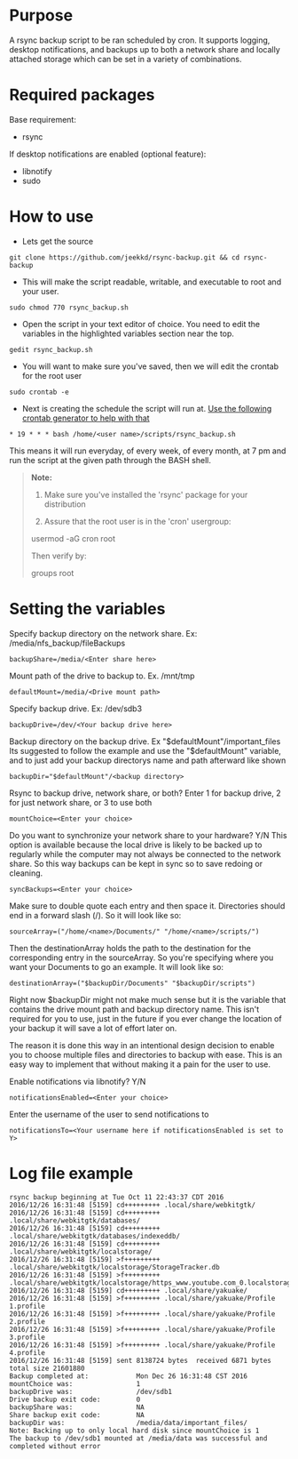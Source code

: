 Purpose
===

A rsync backup script to be ran scheduled by cron. It supports logging, desktop notifications, and
backups up to both a network share and locally attached storage which can be set in a variety of combinations.

Required packages
===

Base requirement:
- rsync

If desktop notifications are enabled (optional feature):
- libnotify
- sudo

How to use
===

- Lets get the source

```
git clone https://github.com/jeekkd/rsync-backup.git && cd rsync-backup
```

- This will make the script readable, writable, and executable to root and your user. 

```
sudo chmod 770 rsync_backup.sh
```

- Open the script in your text editor of choice. You need to edit the variables in the highlighted variables section near the top.

```
gedit rsync_backup.sh
```

- You will want to make sure you've saved, then we will edit the crontab for the root user

```
sudo crontab -e
```

- Next is creating the schedule the script will run at. [Use the following crontab generator to help with that](http://crontab-generator.org/)

```
* 19 * * * bash /home/<user name>/scripts/rsync_backup.sh
```

This means it will run everyday, of every week, of every month, at 7 pm and run the script at the given
path through the BASH shell.

> **Note:** 
> 
> 1. Make sure you've installed the 'rsync' package for your distribution
>
> 2. Assure that the root user is in the 'cron' usergroup:
>
> usermod -aG cron root
>
> Then verify by:
>
> groups root

Setting the variables
===

Specify backup directory on the network share. Ex: /media/nfs_backup/fileBackups

```
backupShare=/media/<Enter share here>
```

Mount path of the drive to backup to. Ex. /mnt/tmp

```
defaultMount=/media/<Drive mount path>
```

Specify backup drive. Ex: /dev/sdb3

```
backupDrive=/dev/<Your backup drive here>
```

Backup directory on the backup drive. Ex "$defaultMount"/important_files
Its suggested to follow the example and use the "$defaultMount" variable, and to just add your backup
directorys name and path afterward like shown

```
backupDir="$defaultMount"/<backup directory>
```

Rsync to backup drive, network share, or both?
Enter 1 for backup drive, 2 for just network share, or 3 to use both

```
mountChoice=<Enter your choice>
```

Do you want to synchronize your network share to your hardware? Y/N
This option is available because the local drive is likely to be backed up to regularly while
the computer may not always be connected to the network share. So this way backups can be kept in
sync so to save redoing or cleaning.

```
syncBackups=<Enter your choice>
```

Make sure to double quote each entry and then space it. Directories should end in a forward slash (/). So it will look like so:

    sourceArray=("/home/<name>/Documents/" "/home/<name>/scripts/")

Then the destinationArray holds the path to the destination for the corresponding entry in the sourceArray. So you're specifying where you want your Documents to go an example. It will look like so:

    destinationArray=("$backupDir/Documents" "$backupDir/scripts")

Right now $backupDir might not make much sense but it is the variable that contains the drive mount path and
backup directory name. This isn't required for you to use, just in the future if you ever change the location
of your backup it will save a lot of effort later on.

The reason it is done this way in an intentional design decision to enable you to choose multiple files and
directories to backup with ease. This is an easy way to implement that without making it a pain for the user
to use.

Enable notifications via libnotify? Y/N
```
notificationsEnabled=<Enter your choice>
```

Enter the username of the user to send notifications to
```
notificationsTo=<Your username here if notificationsEnabled is set to Y>
```

Log file example
===

```
rsync backup beginning at Tue Oct 11 22:43:37 CDT 2016
2016/12/26 16:31:48 [5159] cd+++++++++ .local/share/webkitgtk/
2016/12/26 16:31:48 [5159] cd+++++++++ .local/share/webkitgtk/databases/
2016/12/26 16:31:48 [5159] cd+++++++++ .local/share/webkitgtk/databases/indexeddb/
2016/12/26 16:31:48 [5159] cd+++++++++ .local/share/webkitgtk/localstorage/
2016/12/26 16:31:48 [5159] >f+++++++++ .local/share/webkitgtk/localstorage/StorageTracker.db
2016/12/26 16:31:48 [5159] >f+++++++++ .local/share/webkitgtk/localstorage/https_www.youtube.com_0.localstorage
2016/12/26 16:31:48 [5159] cd+++++++++ .local/share/yakuake/
2016/12/26 16:31:48 [5159] >f+++++++++ .local/share/yakuake/Profile 1.profile
2016/12/26 16:31:48 [5159] >f+++++++++ .local/share/yakuake/Profile 2.profile
2016/12/26 16:31:48 [5159] >f+++++++++ .local/share/yakuake/Profile 3.profile
2016/12/26 16:31:48 [5159] >f+++++++++ .local/share/yakuake/Profile 4.profile
2016/12/26 16:31:48 [5159] sent 8138724 bytes  received 6871 bytes  total size 21601880
Backup completed at:            Mon Dec 26 16:31:48 CST 2016
mountChoice was:                1
backupDrive was:                /dev/sdb1
Drive backup exit code:         0
backupShare was:                NA
Share backup exit code:         NA
backupDir was:                  /media/data/important_files/
Note: Backing up to only local hard disk since mountChoice is 1
The backup to /dev/sdb1 mounted at /media/data was successful and completed without error

```
